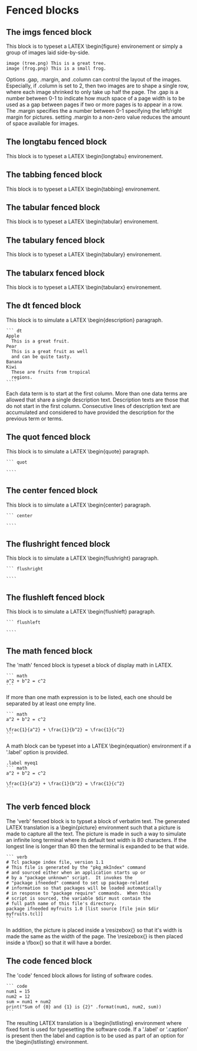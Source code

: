 # Fenced blocks

## The imgs fenced block

This block is to typeset a LATEX \begin{figure} environement
or simply a group of images laid side-by-side.

   ``` imgs
   image (tree.png) This is a great tree.
   image (frog.png) This is a small frog.
   ```

   Options .gap, .margin, and .column can control the layout
   of the images. Especially, if .column is set to 2, then
   two images are to shape a single row, where each image
   shrinked to only take up half the page. The .gap is a number
   between 0-1 to indicate how much space of a page width
   is to be used as a gap between pages if two or more pages
   is to appear in a row. The .margin specifies the a number
   between 0-1 specifying the left/right margin for pictures.
   setting .margin to a non-zero value reduces the amount of 
   space available for images.


## The longtabu fenced block

This block is to typeset a LATEX \begin{longtabu} environement.

## The tabbing fenced block

This block is to typeset a LATEX \begin{tabbing} environement.

## The tabular fenced block

This block is to typeset a LATEX \begin{tabular} environement.

## The tabulary fenced block

This block is to typeset a LATEX \begin{tabulary} environement.


## The tabularx fenced block

This block is to typeset a LATEX \begin{tabularx} environement.


## The dt fenced block

This block is to simulate a LATEX \begin{description} paragraph.

    ``` dt       
    Apple 
      This is a great fruit.
    Pear 
      This is a great fruit as well
      and can be quite tasty.
    Banana
    Kiwi
      These are fruits from tropical
      regions.
    ````

Each data term is to start at the first column. More than one data terms
are allowed that share a single description text. Description texts
are those that do not start in the first column. Consecutive lines
of description text are accumulated and considered to have provided
the description for the previous term or terms.


## The quot fenced block

This block is to simulate a LATEX \begin{quote} paragraph.

    ``` quot       

    ````


## The center fenced block

This block is to simulate a LATEX \begin{center} paragraph.

    ``` center     

    ````


## The flushright fenced block

This block is to simulate a LATEX \begin{flushright} paragraph.

    ``` flushright 

    ````


## The flushleft fenced block

This block is to simulate a LATEX \begin{flushleft} paragraph.

    ``` flushleft

    ````


## The math fenced block

The 'math' fenced block is typeset a block of display math in LATEX.

    ``` math
    a^2 + b^2 = c^2
    ```

If more than one math expression is to be listed, each one should be
separated by at least one empty line.

    ``` math
    a^2 + b^2 = c^2

    \frac{1}{a^2} + \frac{1}{b^2} = \frac{1}{c^2}
    ```

A math block can be typeset into a LATEX \begin{equation} environment
if a '.label' option is provided.

    .label myeq1
    ``` math
    a^2 + b^2 = c^2

    \frac{1}{a^2} + \frac{1}{b^2} = \frac{1}{c^2}
    ```


## The verb fenced block

The 'verb' fenced block is to typset a block of verbatim text. The generated
LATEX translation is a \begin{picture} environment such that a picture is made
to capture all the text. The picture is made in such a way to simulate an infinite
long terminal where its default text width is 80 characters. If the longest line
is longer than 80 then the terminal is expanded to be that wide.

    ``` verb 
    # Tcl package index file, version 1.1
    # This file is generated by the "pkg_mkIndex" command
    # and sourced either when an application starts up or
    # by a "package unknown" script.  It invokes the
    # "package ifneeded" command to set up package-related
    # information so that packages will be loaded automatically
    # in response to "package require" commands.  When this
    # script is sourced, the variable $dir must contain the
    # full path name of this file's directory.
    package ifneeded myfruits 1.0 [list source [file join $dir myfruits.tcl]]
    ```

In addition, the picture is placed inside a \resizebox{} so that it's width is
made the same as the width of the page. The \resizebox{} is then placed inside
a \fbox{} so that it will have a border.


## The code fenced block

The 'code' fenced block allows for listing of software codes.

    ``` code
    num1 = 15
    num2 = 12
    sum = num1 + num2
    print("Sum of {0} and {1} is {2}" .format(num1, num2, sum))
    ```

The resulting LATEX translation is a \begin{lstlisting} environment where fixed
font is used for typesetting the software code.  If a '.label' or '.caption' is
present then the label and caption is to be used as part of an option for the
\begin{lstlisting} environment.


